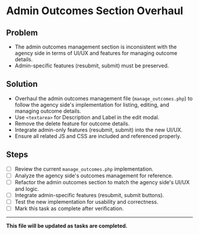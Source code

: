 # Admin Outcomes Section Overhaul

## Problem
- The admin outcomes management section is inconsistent with the agency side in terms of UI/UX and features for managing outcome details.
- Admin-specific features (resubmit, submit) must be preserved.

## Solution
- Overhaul the admin outcomes management file (`manage_outcomes.php`) to follow the agency side's implementation for listing, editing, and managing outcome details.
- Use `<textarea>` for Description and Label in the edit modal.
- Remove the delete feature for outcome details.
- Integrate admin-only features (resubmit, submit) into the new UI/UX.
- Ensure all related JS and CSS are included and referenced properly.

## Steps
- [ ] Review the current `manage_outcomes.php` implementation.
- [ ] Analyze the agency side's outcomes management for reference.
- [ ] Refactor the admin outcomes section to match the agency side's UI/UX and logic.
- [ ] Integrate admin-specific features (resubmit, submit buttons).
- [ ] Test the new implementation for usability and correctness.
- [ ] Mark this task as complete after verification.

---

**This file will be updated as tasks are completed.**
